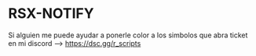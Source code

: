 # RSX-NOTIFY

Si alguien me puede ayudar a ponerle color a los simbolos que abra ticket en mi discord --> https://dsc.gg/r_scripts
